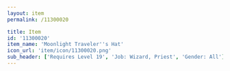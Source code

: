 ```yaml
---
layout: item
permalink: /11300020

title: Item
id: '11300020'
item_name: 'Moonlight Traveler''s Hat'
icon_url: 'item/icon/11300020.png'
sub_header: ['Requires Level 19', 'Job: Wizard, Priest', 'Gender: All']
---
```

